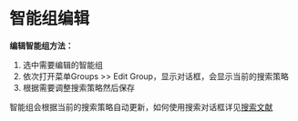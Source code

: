# 智能组编辑

**编辑智能组方法：**

1. 选中需要编辑的智能组
2. 依次打开菜单Groups &gt;&gt; Edit Group，显示对话框，会显示当前的搜索策略
3. 根据需要调整搜索策略然后保存

智能组会根据当前的搜索策略自动更新，如何使用搜索对话框详见[搜索文献](../../search/searching-for-references.md)

